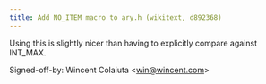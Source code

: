 ```yaml
---
title: Add NO_ITEM macro to ary.h (wikitext, d892368)
---
```


Using this is slightly nicer than having to explicitly compare against INT\_MAX.

Signed-off-by: Wincent Colaiuta &lt;win@wincent.com&gt;
